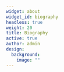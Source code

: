```yaml
---
widget: about
widget_id: biography
headless: true
weight: 20
title: Biography
active: true
author: admin
design:
  background:
    image: ""
---
```

